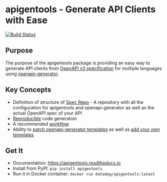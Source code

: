 #  apigentools - Generate API Clients with Ease

[![Build Status](https://dev.azure.com/datadoghq/apigentools/_apis/build/status/Unit%20Tests?branchName=master)](https://dev.azure.com/datadoghq/apigentools/_build/latest?definitionId=11&branchName=master)

## Purpose

The purpose of the apigentools package is providing an easy way to generate API clients from [OpenAPI v3 specification](https://github.com/OAI/OpenAPI-Specification/) for multiple languages using [openapi-generator](https://github.com/OpenAPITools/openapi-generator).

## Key Concepts

* Definition of structure of [Spec Repo](https://apigentools.readthedocs.io/en/latest/spec_repo/) - A repository with all the configuration for apigentools and openapi-generator as well as the actual OpenAPI spec of your API
* [Reproducible](https://apigentools.readthedocs.io/en/latest/reproducible/) code generation
* A recommended [workflow](https://apigentools.readthedocs.io/en/latest/workflow/)
* Ability to [patch openapi-generator templates](https://apigentools.readthedocs.io/en/latest/workflow/#add-template-patches) as well as [add your own templates](https://apigentools.readthedocs.io/en/latest/workflow/#add-downstream-templates)

## Get It

* Documentation: https://apigentools.readthedocs.io
* Install from PyPI: `pip install apigentools`
* Run it in Docker container: `docker run datadog/apigentools:latest`
